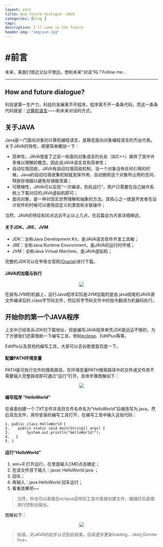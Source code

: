 ```yaml
---
layout: post
title: And future dialogue--JAVA
categories: [blog ]
tags:
description: I'll come in the future
header-img: "img/yun.jpg"
---
```

# #前言

未来，离我们很近又似乎很远。想和未来“对话”吗？Follow me...

----

## How and future dialogue?

科技是第一生产力，科技的发展离不开程序，程序离不开一条条代码，而这一条条代码就是：[计算机语言](http://baike.baidu.com/link?url=7pra7XxrUOoNcu1zilA1MD3RPr-bpxx37gsK0Eg84MAZIKLVbcnuzj98wt05rdGFz9LldlidnsomuanDdhj60XALw9Yo1GncQHUORhEXj9tedmu0o_-kfOUIVG-gxHW0mHqerAKryrFZxxFPob03eq)——和未来对话的方式。

## 关于JAVA

Java是一门面向对象的计算机编程语言，是静态面向对象编程语言的杰出代表。关于JAVA的特性，顺便简单概括一下：

* 简单性，JAVA借鉴了之前一些面向对象语言的长处（如C++）摒弃了其中许多难以理解的概念。因此说JAVA语言具有简单性；
* 自动垃圾回收，JAVA有自动垃圾回收机制，当一个对象没有任何引用的时候，Java的自动垃圾收集机制就发挥作用，自动删除这个对象所占用的空间，释放存储器以避免存储器泄漏；
* 可移植性，JAVA可以实现“一次编译，到处运行”，用户只需要在自己操作系统上下载对应的JAVA虚拟机即可；
* 面向对象，是一种对现实世界理解和抽象的方法，其核心之一就是开发者在设计软件的时候可以使用自定义的类型和关联操作；

当然，JAVA的特征和优点远远不止以上几点，在后篇会为大家详细阐述。


#### 关于JDK、JRE、JVM


* JDK：全称Java Development Kit，是JAVA语言软件开发工具箱；
* JRE：全称Java Runtime Environment，是JAVA的运行时环境；
* JVM：全称Java Virtual Machine，是JAVA虚拟机；


完整的JDK可以在甲骨文官网([Oracle](http://www.oracle.com/technetwork/cn/java/javase/downloads/index-jsp-138363-zhs.html))进行下载。

#### JAVA的加载与执行

<center>
    <p><img src="http://wx3.sinaimg.cn/mw690/0065PbKCgy1fcb5hc2hctj30ek0b174i.jpg" align="center"></p>
</center>

在装有JVM的机器上，运行Java程序实际是JVM加载的是由.java结尾的JAVA源文件编译后的.class字节码文件，然后将字节码文件中的指令翻译为机器码执行。

## 开始你的第一个JAVA程序

上文中已经告诉JDK的下载地址，但是编写JAVA程序单凭JDK是远远不够的，为了方便我们还需借助一下编写工具，例如[eclipse](https://www.eclipse.org/downloads/download.php?file=/oomph/epp/neon/R2a/eclipse-inst-win64.exe)、EditPlus等等。

EditPls以及其他的编写工具，大家可以去谷歌里面百度一下。

#### 配置PATH环境变量

PATH是可执行文件的搜索路径，在环境变量PATH搜索路径中的文件或文件夹不需要输入完整路径即可通过“运行”打开。具体步骤图解如下：

<center>
    <p><img src="http://wx4.sinaimg.cn/mw690/0065PbKCgy1fcb8u5onqnj319u0s34qp.jpg" align="center"></p>
</center>

#### 编写程序 “HelloWorld”

在桌面创建一个.TXT文件并且将文件名命名为“HelloWorld”后缀改写为.java。然后双击文件，用你安装的编写工具打开，在编写工具中输入这段代码：

    1. public class HelloWorld {
    2.    public static void main(String[] args) {
    3.	      System.out.println("HelloWorld!");
    4.	 }
    5. }

#### 运行“HelloWorld”

1. win+R 打开运行，在里面输入CMD点击确定；
2. 在该文件径下输入：javac HelloWorld.java ；
3. 回车；
4. 再输入：java HelloWorld 回车运行；
5. 看看效果吧~~

>当然，你也可以直接在eclipse这样的工具中直接创建文件，编辑好后直接进行控制台输出。


图解如下：

<center>
    <p><img src="http://wx4.sinaimg.cn/mw690/0065PbKCgy1fcba3vceqkj312e0ize32.jpg" align="center"></p>
</center>



>结语，对JAVA的初步认识到此结束，后续逐步更新loading... 
>okey,Gimme five~
